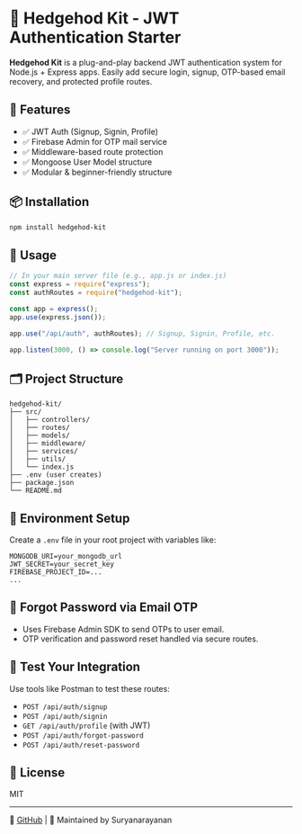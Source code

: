 # 🦔 Hedgehod Kit - JWT Authentication Starter

**Hedgehod Kit** is a plug-and-play backend JWT authentication system for Node.js + Express apps. Easily add secure login, signup, OTP-based email recovery, and protected profile routes.

## 🔧 Features

- ✅ JWT Auth (Signup, Signin, Profile)
- ✅ Firebase Admin for OTP mail service
- ✅ Middleware-based route protection
- ✅ Mongoose User Model structure
- ✅ Modular & beginner-friendly structure

## 📦 Installation

```bash
npm install hedgehod-kit
```

## 🚀 Usage

```js
// In your main server file (e.g., app.js or index.js)
const express = require("express");
const authRoutes = require("hedgehod-kit");

const app = express();
app.use(express.json());

app.use("/api/auth", authRoutes); // Signup, Signin, Profile, etc.

app.listen(3000, () => console.log("Server running on port 3000"));
```

## 🗂️ Project Structure

```
hedgehod-kit/
├── src/
│   ├── controllers/
│   ├── routes/
│   ├── models/
│   ├── middleware/
│   ├── services/
│   ├── utils/
│   └── index.js
├── .env (user creates)
├── package.json
└── README.md
```

## 🌱 Environment Setup

Create a `.env` file in your root project with variables like:

```
MONGODB_URI=your_mongodb_url
JWT_SECRET=your_secret_key
FIREBASE_PROJECT_ID=...
...
```

## 📧 Forgot Password via Email OTP

- Uses Firebase Admin SDK to send OTPs to user email.
- OTP verification and password reset handled via secure routes.

## 🧪 Test Your Integration

Use tools like Postman to test these routes:

- `POST /api/auth/signup`
- `POST /api/auth/signin`
- `GET /api/auth/profile` (with JWT)
- `POST /api/auth/forgot-password`
- `POST /api/auth/reset-password`

## 📜 License

MIT

---

🔗 [GitHub](https://github.com/SuryaNarayananDev/hedgehod-kit) | 🧰 Maintained by Suryanarayanan